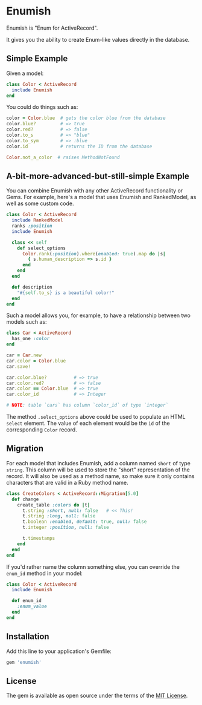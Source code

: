 # Enumish

Enumish is "Enum for ActiveRecord".

It gives you the ability to create Enum-like values directly in the database.

## Simple Example

Given a model:

````ruby
class Color < ActiveRecord
  include Enumish
end
````

You could do things such as:

````ruby
color = Color.blue  # gets the color blue from the database
color.blue?         # => true
color.red?          # => false
color.to_s          # => "blue"
color.to_sym        # => :blue
color.id            # returns the ID from the database

Color.not_a_color  # raises MethodNotFound
````

## A-bit-more-advanced-but-still-simple Example

You can combine Enumish with any other ActiveRecord functionality or Gems. For example,
here's a model that uses Enumish and RankedModel, as well as some custom code.

````ruby
class Color < ActiveRecord
  include RankedModel
  ranks :position
  include Enumish

  class << self
    def select_options
      Color.rank(:position).where(enabled: true).map do |s|
        { s.human_description => s.id }
      end
    end
  end

  def description
    "#{self.to_s} is a beautiful color!"
  end
end
````

Such a model allows you, for example, to have a relationship between two models such as:

````ruby
class Car < ActiveRecord
  has_one :color
end

car = Car.new
car.color = Color.blue
car.save!

car.color.blue?          # => true
car.color.red?           # => false
car.color == Color.blue  # => true
car.color_id             # => Integer

# NOTE: table `cars` has column `color_id` of type `integer`
````

The method `.select_options` above could be used to populate an HTML `select` element.
The value of each element would be the `id` of the corresponding `Color` record.

## Migration

For each model that includes Enumish, add a column named `short` of type `string`. This
column will be used to store the "short" representation of the record. It will also be used
as a method name, so make sure it only contains characters that are valid in a Ruby method name.

````ruby
class CreateColors < ActiveRecord::Migration[5.0]
  def change
    create_table :colors do |t|
      t.string :short, null: false   # << This!
      t.string :long, null: false
      t.boolean :enabled, default: true, null: false
      t.integer :position, null: false

      t.timestamps
    end
  end
end
````

If you'd rather name the column something else, you can override the `enum_id` method in your
model:

````ruby
class Color < ActiveRecord
  include Enumish

  def enum_id
    :enum_value
  end
end
````

## Installation

Add this line to your application's Gemfile:

```ruby
gem 'enumish'
```

## License

The gem is available as open source under the terms of the [MIT License](http://opensource.org/licenses/MIT).

